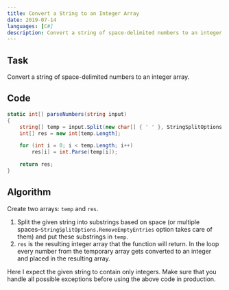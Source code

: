 ```yaml
---
title: Convert a String to an Integer Array
date: 2019-07-14
languages: [C#]
description: Convert a string of space-delimited numbers to an integer array.
---
```


## Task

Convert a string of space-delimited numbers to an integer array.

## Code

```csharp
static int[] parseNumbers(string input)
{
    string[] temp = input.Split(new char[] { ' ' }, StringSplitOptions.RemoveEmptyEntries);
    int[] res = new int[temp.Length];

    for (int i = 0; i < temp.Length; i++)
        res[i] = int.Parse(temp[i]);

    return res;
}
```

## Algorithm

Create two arrays: `temp` and `res`. 

1. Split the given string into substrings based on space (or multiple spaces–`StringSplitOptions.RemoveEmptyEntries` option takes care of them) and put these substrings in `temp`. 
2. `res` is the resulting integer array that the function will return. In the loop every number from the temporary array gets converted to an integer and placed in the resulting array.

Here I expect the given string to contain only integers. Make sure that you handle all possible exceptions before using the above code in production.
